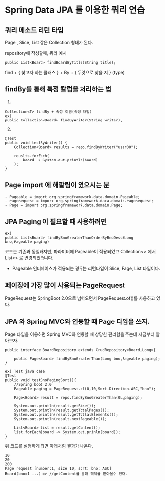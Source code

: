 # Spring Data JPA 를 이용한 쿼리 연습

## 쿼리 메소드 리턴 타입
Page<T> , Slice<T>, List<T> 같은 Collection<T> 형태가 된다.

repository에 작성할때, 쿼리 예시
~~~
public List<Board> findBoardByTitle(String title);
~~~

find + { 찾고자 하는 클래스 } + By + { 무엇으로 찾을 지 } (type) 

## findBy를 통해 특정 칼럼을 처리하는 법

1.
~~~
Collection<T> findBy + 속성 이름(속성 타입)
ex)
public Collection<Board> findByWriter(String writer);
~~~
2.
~~~
@Test
public void testByWriter() {
	Collection<Board> results = repo.findByWriter("user00");

	reuslts.forEach(
		board -> System.out.println(board)
	);
}
~~~
## Page import 에 해깔림이 있으시는 분
~~~
- Pageable = import org.springframework.data.domain.Pageable;
- PageRequest = import org.springframework.data.domain.PageRequest;
- Page = import org.springframework.data.domain.Page;
~~~

## JPA Paging 이 필요할 때 사용하려면
~~~
ex)
public List<Board> findByBnoGreaterThanOrderByBnoDesc(Long bno,Pageable paging)
~~~

코드는 기존과 동일하지만, 파라미터에 Pageable이 적용되었고 Collection<> 에서 List<> 로 변경되었습니다.

* Pageable 인터페이스가 적용되는 경우는 리턴타입이 Slice, Page, List 타입이다.

## 페이징에 가장 많이 사용되는 PageRequest

PageRequest는 SpringBoot 2.0으로 넘어오면서 PageRequest.of()를 사용하고 있다.

## JPA 와 Spring MVC와 연동할 때 Page<T> 타입을 쓰자.

Page<T> 타입을 이용하면 Spring MVC와 연동할 때 상당한 편리함을 주는데 지금부터 알아보자.

~~~
public interface BoardRepository extends CrudRepository<Board,Long>{

	public Page<Board> findByBnoGreaterThan(Long bno,Pageable paging);
}
~~~
~~~
ex) Test java case
@Test
public void testBnoPagingSort(){
	//Spring boot 2.0
	Pageable paging = PageRequest.of(0,10,Sort.Direction.ASC,"bno");

	Page<Board> result = repo.findByBnoGreaterThan(0L,paging);

	System.out.println(result.getSize());
	System.out.println(result.getTotalPages());
	System.out.println(result.getTotlalElements());
	System.out.println(result.nextPageable());

	List<Board> list = result.getContent();
	list.forEach(board -> System.out.prinln(board));
}
~~~
위 코드를 실행하게 되면 아래처럼 결과가 나온다.
~~~
10
20
200
Page request [number:1, size 10, sort: bno: ASC]
Board(bno=1 ...) => //getContent를 통해 객체를 받아올수 있다.
~~~

